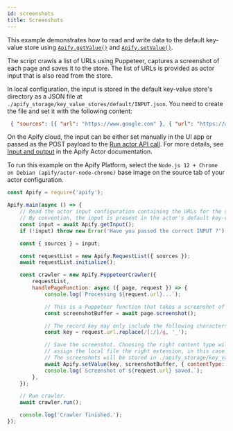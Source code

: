 ```yaml
---
id: screenshots
title: Screenshots
---
```


 This example demonstrates how to read and write data to the default key-value store using
 [`Apify.getValue()`](/docs/api/apify#getValue) and [`Apify.setValue()`](/docs/api/apify#setValue).

  The script crawls a list of URLs using Puppeteer,
 captures a screenshot of each page and saves it to the store. The list of URLs is
 provided as actor input that is also read from the store.

 In local configuration, the input is stored in the default key-value store's directory as a JSON file at
 `./apify_storage/key_value_stores/default/INPUT.json`. You need to create the file and set it with the following content:

 ```json
  { "sources": [{ "url": "https://www.google.com" }, { "url": "https://www.duckduckgo.com" }] }
 ```

 On the Apify cloud, the input can be either set manually
 in the UI app or passed as the POST payload to the
 [Run actor API call](https://apify.com/docs/api/v2#/reference/actors/run-collection/run-actor).
 For more details, see [Input and output](https://docs.apify.com/actor/run#input-and-output)
 in the Apify Actor documentation.

 To run this example on the Apify Platform, select the `Node.js 12 + Chrome on Debian (apify/actor-node-chrome)` base image
 on the source tab of your actor configuration.

```javascript
const Apify = require('apify');

Apify.main(async () => {
    // Read the actor input configuration containing the URLs for the screenshot.
    // By convention, the input is present in the actor's default key-value store under the "INPUT" key.
    const input = await Apify.getInput();
    if (!input) throw new Error('Have you passed the correct INPUT ?');

    const { sources } = input;

    const requestList = new Apify.RequestList({ sources });
    await requestList.initialize();

    const crawler = new Apify.PuppeteerCrawler({
        requestList,
        handlePageFunction: async ({ page, request }) => {
            console.log(`Processing ${request.url}...`);

            // This is a Puppeteer function that takes a screenshot of the page and returns its buffer.
            const screenshotBuffer = await page.screenshot();

            // The record key may only include the following characters: a-zA-Z0-9!-_.'()
            const key = request.url.replace(/[:/]/g, '_');

            // Save the screenshot. Choosing the right content type will automatically
            // assign the local file the right extension, in this case .png.
            // The screenshots will be stored in ./apify_storage/key_value_stores/default/
            await Apify.setValue(key, screenshotBuffer, { contentType: 'image/png' });
            console.log(`Screenshot of ${request.url} saved.`);
        },
    });

    // Run crawler.
    await crawler.run();

    console.log('Crawler finished.');
});
```
